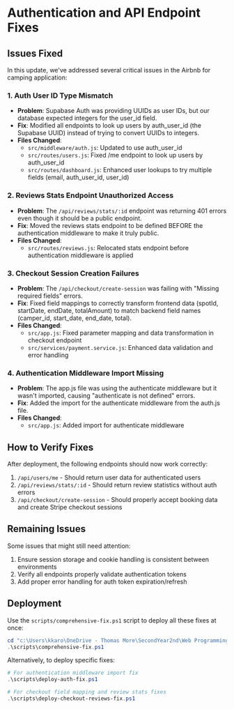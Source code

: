 # Authentication and API Endpoint Fixes

## Issues Fixed

In this update, we've addressed several critical issues in the Airbnb for camping application:

### 1. Auth User ID Type Mismatch

- **Problem**: Supabase Auth was providing UUIDs as user IDs, but our database expected integers for the user_id field.
- **Fix**: Modified all endpoints to look up users by auth_user_id (the Supabase UUID) instead of trying to convert UUIDs to integers.
- **Files Changed**: 
  - `src/middleware/auth.js`: Updated to use auth_user_id
  - `src/routes/users.js`: Fixed /me endpoint to look up users by auth_user_id
  - `src/routes/dashboard.js`: Enhanced user lookups to try multiple fields (email, auth_user_id, user_id)

### 2. Reviews Stats Endpoint Unauthorized Access

- **Problem**: The `/api/reviews/stats/:id` endpoint was returning 401 errors even though it should be a public endpoint.
- **Fix**: Moved the reviews stats endpoint to be defined BEFORE the authentication middleware to make it truly public.
- **Files Changed**:
  - `src/routes/reviews.js`: Relocated stats endpoint before authentication middleware is applied

### 3. Checkout Session Creation Failures

- **Problem**: The `/api/checkout/create-session` was failing with "Missing required fields" errors.
- **Fix**: Fixed field mappings to correctly transform frontend data (spotId, startDate, endDate, totalAmount) to match backend field names (camper_id, start_date, end_date, total).
- **Files Changed**:
  - `src/app.js`: Fixed parameter mapping and data transformation in checkout endpoint
  - `src/services/payment.service.js`: Enhanced data validation and error handling

### 4. Authentication Middleware Import Missing

- **Problem**: The app.js file was using the authenticate middleware but it wasn't imported, causing "authenticate is not defined" errors.
- **Fix**: Added the import for the authenticate middleware from the auth.js file.
- **Files Changed**:
  - `src/app.js`: Added import for authenticate middleware

## How to Verify Fixes

After deployment, the following endpoints should now work correctly:

1. `/api/users/me` - Should return user data for authenticated users
2. `/api/reviews/stats/:id` - Should return review statistics without auth errors
3. `/api/checkout/create-session` - Should properly accept booking data and create Stripe checkout sessions

## Remaining Issues

Some issues that might still need attention:

1. Ensure session storage and cookie handling is consistent between environments
2. Verify all endpoints properly validate authentication tokens
3. Add proper error handling for auth token expiration/refresh

## Deployment

Use the `scripts/comprehensive-fix.ps1` script to deploy all these fixes at once:

```powershell
cd "c:\Users\kkaro\OneDrive - Thomas More\SecondYear2nd\Web Programming\airbnb_for_camping\airbnb_backend"
.\scripts\comprehensive-fix.ps1
```

Alternatively, to deploy specific fixes:

```powershell
# For authentication middleware import fix
.\scripts\deploy-auth-fix.ps1

# For checkout field mapping and review stats fixes
.\scripts\deploy-checkout-reviews-fix.ps1
```

